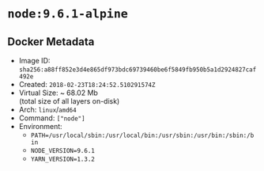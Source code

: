 # `node:9.6.1-alpine`

## Docker Metadata

- Image ID: `sha256:a88ff852e3d4e865df973bdc69739460be6f5849fb950b5a1d2924827caf492e`
- Created: `2018-02-23T18:24:52.510291574Z`
- Virtual Size: ~ 68.02 Mb  
  (total size of all layers on-disk)
- Arch: `linux`/`amd64`
- Command: `["node"]`
- Environment:
  - `PATH=/usr/local/sbin:/usr/local/bin:/usr/sbin:/usr/bin:/sbin:/bin`
  - `NODE_VERSION=9.6.1`
  - `YARN_VERSION=1.3.2`
